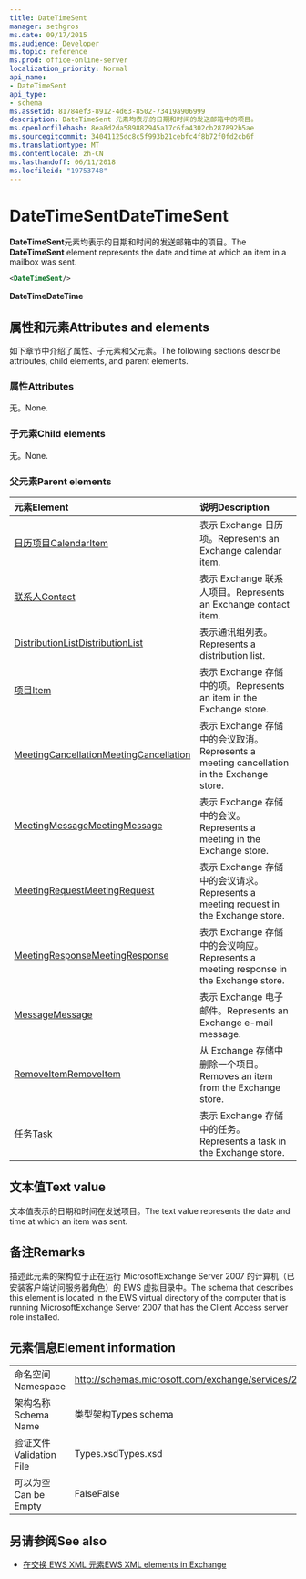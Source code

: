 ```yaml
---
title: DateTimeSent
manager: sethgros
ms.date: 09/17/2015
ms.audience: Developer
ms.topic: reference
ms.prod: office-online-server
localization_priority: Normal
api_name:
- DateTimeSent
api_type:
- schema
ms.assetid: 81784ef3-8912-4d63-8502-73419a906999
description: DateTimeSent 元素均表示的日期和时间的发送邮箱中的项目。
ms.openlocfilehash: 8ea8d2da589882945a17c6fa4302cb287892b5ae
ms.sourcegitcommit: 34041125dc8c5f993b21cebfc4f8b72f0fd2cb6f
ms.translationtype: MT
ms.contentlocale: zh-CN
ms.lasthandoff: 06/11/2018
ms.locfileid: "19753748"
---
```

# <a name="datetimesent"></a><span data-ttu-id="a2d2d-103">DateTimeSent</span><span class="sxs-lookup"><span data-stu-id="a2d2d-103">DateTimeSent</span></span>

<span data-ttu-id="a2d2d-104">**DateTimeSent**元素均表示的日期和时间的发送邮箱中的项目。</span><span class="sxs-lookup"><span data-stu-id="a2d2d-104">The **DateTimeSent** element represents the date and time at which an item in a mailbox was sent.</span></span> 
  
```xml
<DateTimeSent/>
```

<span data-ttu-id="a2d2d-105">**DateTime**</span><span class="sxs-lookup"><span data-stu-id="a2d2d-105">**DateTime**</span></span>

## <a name="attributes-and-elements"></a><span data-ttu-id="a2d2d-106">属性和元素</span><span class="sxs-lookup"><span data-stu-id="a2d2d-106">Attributes and elements</span></span>

<span data-ttu-id="a2d2d-107">如下章节中介绍了属性、子元素和父元素。</span><span class="sxs-lookup"><span data-stu-id="a2d2d-107">The following sections describe attributes, child elements, and parent elements.</span></span>
  
### <a name="attributes"></a><span data-ttu-id="a2d2d-108">属性</span><span class="sxs-lookup"><span data-stu-id="a2d2d-108">Attributes</span></span>

<span data-ttu-id="a2d2d-109">无。</span><span class="sxs-lookup"><span data-stu-id="a2d2d-109">None.</span></span>
  
### <a name="child-elements"></a><span data-ttu-id="a2d2d-110">子元素</span><span class="sxs-lookup"><span data-stu-id="a2d2d-110">Child elements</span></span>

<span data-ttu-id="a2d2d-111">无。</span><span class="sxs-lookup"><span data-stu-id="a2d2d-111">None.</span></span>
  
### <a name="parent-elements"></a><span data-ttu-id="a2d2d-112">父元素</span><span class="sxs-lookup"><span data-stu-id="a2d2d-112">Parent elements</span></span>

|<span data-ttu-id="a2d2d-113">**元素**</span><span class="sxs-lookup"><span data-stu-id="a2d2d-113">**Element**</span></span>|<span data-ttu-id="a2d2d-114">**说明**</span><span class="sxs-lookup"><span data-stu-id="a2d2d-114">**Description**</span></span>|
|:-----|:-----|
|[<span data-ttu-id="a2d2d-115">日历项目</span><span class="sxs-lookup"><span data-stu-id="a2d2d-115">CalendarItem</span></span>](calendaritem.md) <br/> |<span data-ttu-id="a2d2d-116">表示 Exchange 日历项。</span><span class="sxs-lookup"><span data-stu-id="a2d2d-116">Represents an Exchange calendar item.</span></span>  <br/> |
|[<span data-ttu-id="a2d2d-117">联系人</span><span class="sxs-lookup"><span data-stu-id="a2d2d-117">Contact</span></span>](contact.md) <br/> |<span data-ttu-id="a2d2d-118">表示 Exchange 联系人项目。</span><span class="sxs-lookup"><span data-stu-id="a2d2d-118">Represents an Exchange contact item.</span></span>  <br/> |
|[<span data-ttu-id="a2d2d-119">DistributionList</span><span class="sxs-lookup"><span data-stu-id="a2d2d-119">DistributionList</span></span>](distributionlist.md) <br/> |<span data-ttu-id="a2d2d-120">表示通讯组列表。</span><span class="sxs-lookup"><span data-stu-id="a2d2d-120">Represents a distribution list.</span></span>  <br/> |
|[<span data-ttu-id="a2d2d-121">项目</span><span class="sxs-lookup"><span data-stu-id="a2d2d-121">Item</span></span>](item.md) <br/> |<span data-ttu-id="a2d2d-122">表示 Exchange 存储中的项。</span><span class="sxs-lookup"><span data-stu-id="a2d2d-122">Represents an item in the Exchange store.</span></span>  <br/> |
|[<span data-ttu-id="a2d2d-123">MeetingCancellation</span><span class="sxs-lookup"><span data-stu-id="a2d2d-123">MeetingCancellation</span></span>](meetingcancellation.md) <br/> |<span data-ttu-id="a2d2d-124">表示 Exchange 存储中的会议取消。</span><span class="sxs-lookup"><span data-stu-id="a2d2d-124">Represents a meeting cancellation in the Exchange store.</span></span>  <br/> |
|[<span data-ttu-id="a2d2d-125">MeetingMessage</span><span class="sxs-lookup"><span data-stu-id="a2d2d-125">MeetingMessage</span></span>](meetingmessage.md) <br/> |<span data-ttu-id="a2d2d-126">表示 Exchange 存储中的会议。</span><span class="sxs-lookup"><span data-stu-id="a2d2d-126">Represents a meeting in the Exchange store.</span></span>  <br/> |
|[<span data-ttu-id="a2d2d-127">MeetingRequest</span><span class="sxs-lookup"><span data-stu-id="a2d2d-127">MeetingRequest</span></span>](meetingrequest.md) <br/> |<span data-ttu-id="a2d2d-128">表示 Exchange 存储中的会议请求。</span><span class="sxs-lookup"><span data-stu-id="a2d2d-128">Represents a meeting request in the Exchange store.</span></span>  <br/> |
|[<span data-ttu-id="a2d2d-129">MeetingResponse</span><span class="sxs-lookup"><span data-stu-id="a2d2d-129">MeetingResponse</span></span>](meetingresponse.md) <br/> |<span data-ttu-id="a2d2d-130">表示 Exchange 存储中的会议响应。</span><span class="sxs-lookup"><span data-stu-id="a2d2d-130">Represents a meeting response in the Exchange store.</span></span>  <br/> |
|[<span data-ttu-id="a2d2d-131">Message</span><span class="sxs-lookup"><span data-stu-id="a2d2d-131">Message</span></span>](message-ex15websvcsotherref.md) <br/> |<span data-ttu-id="a2d2d-132">表示 Exchange 电子邮件。</span><span class="sxs-lookup"><span data-stu-id="a2d2d-132">Represents an Exchange e-mail message.</span></span>  <br/> |
|[<span data-ttu-id="a2d2d-133">RemoveItem</span><span class="sxs-lookup"><span data-stu-id="a2d2d-133">RemoveItem</span></span>](removeitem.md) <br/> |<span data-ttu-id="a2d2d-134">从 Exchange 存储中删除一个项目。</span><span class="sxs-lookup"><span data-stu-id="a2d2d-134">Removes an item from the Exchange store.</span></span>  <br/> |
|[<span data-ttu-id="a2d2d-135">任务</span><span class="sxs-lookup"><span data-stu-id="a2d2d-135">Task</span></span>](task.md) <br/> |<span data-ttu-id="a2d2d-136">表示 Exchange 存储中的任务。</span><span class="sxs-lookup"><span data-stu-id="a2d2d-136">Represents a task in the Exchange store.</span></span>  <br/> |
   
## <a name="text-value"></a><span data-ttu-id="a2d2d-137">文本值</span><span class="sxs-lookup"><span data-stu-id="a2d2d-137">Text value</span></span>

<span data-ttu-id="a2d2d-138">文本值表示的日期和时间在发送项目。</span><span class="sxs-lookup"><span data-stu-id="a2d2d-138">The text value represents the date and time at which an item was sent.</span></span>
  
## <a name="remarks"></a><span data-ttu-id="a2d2d-139">备注</span><span class="sxs-lookup"><span data-stu-id="a2d2d-139">Remarks</span></span>

<span data-ttu-id="a2d2d-140">描述此元素的架构位于正在运行 MicrosoftExchange Server 2007 的计算机（已安装客户端访问服务器角色）的 EWS 虚拟目录中。</span><span class="sxs-lookup"><span data-stu-id="a2d2d-140">The schema that describes this element is located in the EWS virtual directory of the computer that is running MicrosoftExchange Server 2007 that has the Client Access server role installed.</span></span>
  
## <a name="element-information"></a><span data-ttu-id="a2d2d-141">元素信息</span><span class="sxs-lookup"><span data-stu-id="a2d2d-141">Element information</span></span>

|||
|:-----|:-----|
|<span data-ttu-id="a2d2d-142">命名空间</span><span class="sxs-lookup"><span data-stu-id="a2d2d-142">Namespace</span></span>  <br/> |http://schemas.microsoft.com/exchange/services/2006/types  <br/> |
|<span data-ttu-id="a2d2d-143">架构名称</span><span class="sxs-lookup"><span data-stu-id="a2d2d-143">Schema Name</span></span>  <br/> |<span data-ttu-id="a2d2d-144">类型架构</span><span class="sxs-lookup"><span data-stu-id="a2d2d-144">Types schema</span></span>  <br/> |
|<span data-ttu-id="a2d2d-145">验证文件</span><span class="sxs-lookup"><span data-stu-id="a2d2d-145">Validation File</span></span>  <br/> |<span data-ttu-id="a2d2d-146">Types.xsd</span><span class="sxs-lookup"><span data-stu-id="a2d2d-146">Types.xsd</span></span>  <br/> |
|<span data-ttu-id="a2d2d-147">可以为空</span><span class="sxs-lookup"><span data-stu-id="a2d2d-147">Can be Empty</span></span>  <br/> |<span data-ttu-id="a2d2d-148">False</span><span class="sxs-lookup"><span data-stu-id="a2d2d-148">False</span></span>  <br/> |
   
## <a name="see-also"></a><span data-ttu-id="a2d2d-149">另请参阅</span><span class="sxs-lookup"><span data-stu-id="a2d2d-149">See also</span></span>

- [<span data-ttu-id="a2d2d-150">在交换 EWS XML 元素</span><span class="sxs-lookup"><span data-stu-id="a2d2d-150">EWS XML elements in Exchange</span></span>](ews-xml-elements-in-exchange.md)

